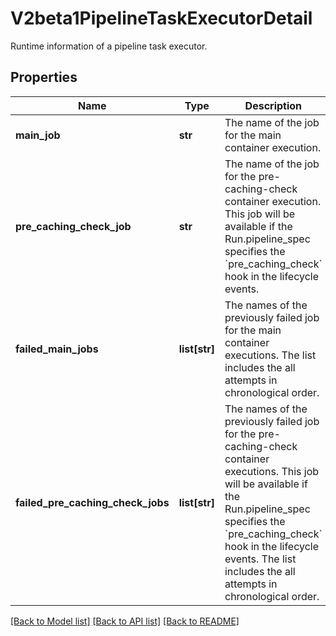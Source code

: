 # V2beta1PipelineTaskExecutorDetail

Runtime information of a pipeline task executor.

## Properties

| Name                              | Type          | Description                                                                                                                                                                                                                                                                     | Notes      |
| --------------------------------- | ------------- | ------------------------------------------------------------------------------------------------------------------------------------------------------------------------------------------------------------------------------------------------------------------------------- | ---------- |
| **main_job**                      | **str**       | The name of the job for the main container execution.                                                                                                                                                                                                                           | [optional] |
| **pre_caching_check_job**         | **str**       | The name of the job for the pre-caching-check container execution. This job will be available if the Run.pipeline_spec specifies the &#x60;pre_caching_check&#x60; hook in the lifecycle events.                                                                                | [optional] |
| **failed_main_jobs**              | **list[str]** | The names of the previously failed job for the main container executions. The list includes the all attempts in chronological order.                                                                                                                                            | [optional] |
| **failed_pre_caching_check_jobs** | **list[str]** | The names of the previously failed job for the pre-caching-check container executions. This job will be available if the Run.pipeline_spec specifies the &#x60;pre_caching_check&#x60; hook in the lifecycle events. The list includes the all attempts in chronological order. | [optional] |

[[Back to Model list]](../README.md#documentation-for-models) [[Back to API list]](../README.md#documentation-for-api-endpoints) [[Back to README]](../README.md)
